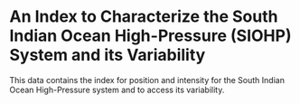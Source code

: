 # An Index to Characterize the South Indian Ocean High-Pressure (SIOHP) System and its Variability

This data contains the index for position and intensity for the South Indian Ocean High-Pressure system and to access its variability. 

